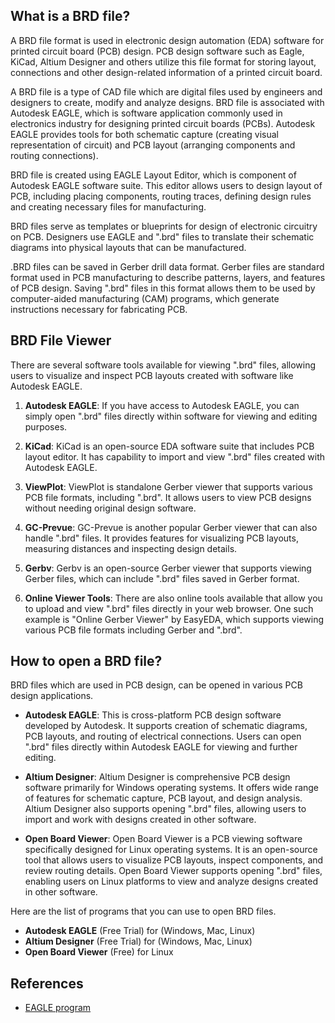 ## What is a BRD file?

A BRD file format is used in electronic design automation (EDA) software for printed circuit board (PCB) design. PCB design software such as Eagle, KiCad, Altium Designer and others utilize this file format for storing layout, connections and other design-related information of a printed circuit board.

A BRD file is a type of CAD file which are digital files used by engineers and designers to create, modify and analyze designs. BRD file is associated with Autodesk EAGLE, which is software application commonly used in electronics industry for designing printed circuit boards (PCBs). Autodesk EAGLE provides tools for both schematic capture (creating visual representation of circuit) and PCB layout (arranging components and routing connections).

BRD file is created using EAGLE Layout Editor, which is component of Autodesk EAGLE software suite. This editor allows users to design layout of PCB, including placing components, routing traces, defining design rules and creating necessary files for manufacturing.

BRD files serve as templates or blueprints for design of electronic circuitry on PCB. Designers use EAGLE and ".brd" files to translate their schematic diagrams into physical layouts that can be manufactured.

.BRD files can be saved in Gerber drill data format. Gerber files are standard format used in PCB manufacturing to describe patterns, layers, and features of PCB design. Saving ".brd" files in this format allows them to be used by computer-aided manufacturing (CAM) programs, which generate instructions necessary for fabricating PCB.

## BRD File Viewer

There are several software tools available for viewing ".brd" files, allowing users to visualize and inspect PCB layouts created with software like Autodesk EAGLE. 

1.  **Autodesk EAGLE**: If you have access to Autodesk EAGLE, you can simply open ".brd" files directly within software for viewing and editing purposes.
    
2.  **KiCad**: KiCad is an open-source EDA software suite that includes PCB layout editor. It has capability to import and view ".brd" files created with Autodesk EAGLE.
    
3.  **ViewPlot**: ViewPlot is standalone Gerber viewer that supports various PCB file formats, including ".brd". It allows users to view PCB designs without needing original design software.
    
4.  **GC-Prevue**: GC-Prevue is another popular Gerber viewer that can also handle ".brd" files. It provides features for visualizing PCB layouts, measuring distances and inspecting design details.
    
5.  **Gerbv**: Gerbv is an open-source Gerber viewer that supports viewing Gerber files, which can include ".brd" files saved in Gerber format.
    
6.  **Online Viewer Tools**: There are also online tools available that allow you to upload and view ".brd" files directly in your web browser. One such example is "Online Gerber Viewer" by EasyEDA, which supports viewing various PCB file formats including Gerber and ".brd".

## How to open a BRD file?

BRD files which are used in PCB design, can be opened in various PCB design applications. 

-   **Autodesk EAGLE**: This is cross-platform PCB design software developed by Autodesk. It supports creation of schematic diagrams, PCB layouts, and routing of electrical connections. Users can open ".brd" files directly within Autodesk EAGLE for viewing and further editing.
    
-   **Altium Designer**: Altium Designer is comprehensive PCB design software primarily for Windows operating systems. It offers wide range of features for schematic capture, PCB layout, and design analysis. Altium Designer also supports opening ".brd" files, allowing users to import and work with designs created in other software.
    
-   **Open Board Viewer**: Open Board Viewer is a PCB viewing software specifically designed for Linux operating systems. It is an open-source tool that allows users to visualize PCB layouts, inspect components, and review routing details. Open Board Viewer supports opening ".brd" files, enabling users on Linux platforms to view and analyze designs created in other software.

Here are the list of programs that you can use to open BRD files.

- **Autodesk EAGLE** (Free Trial) for (Windows, Mac, Linux)
- **Altium Designer** (Free Trial) for (Windows, Mac, Linux)
- **Open Board Viewer** (Free) for Linux

## References
* [EAGLE program](https://en.wikipedia.org/wiki/EAGLE_(program))
